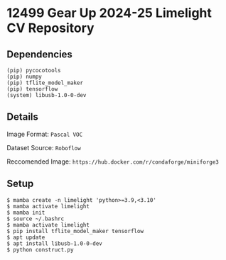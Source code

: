 # 12499 Gear Up 2024-25 Limelight CV Repository

## Dependencies

```
(pip) pycocotools
(pip) numpy
(pip) tflite_model_maker
(pip) tensorflow
(system) libusb-1.0-0-dev
```

## Details

Image Format: `Pascal VOC`

Dataset Source: `Roboflow`

Reccomended Image: `https://hub.docker.com/r/condaforge/miniforge3` 

## Setup

```
$ mamba create -n limelight 'python>=3.9,<3.10'
$ mamba activate limelight
$ mamba init
$ source ~/.bashrc
$ mamba activate limelight
$ pip install tflite_model_maker tensorflow
$ apt update
$ apt install libusb-1.0-0-dev
$ python construct.py
```
